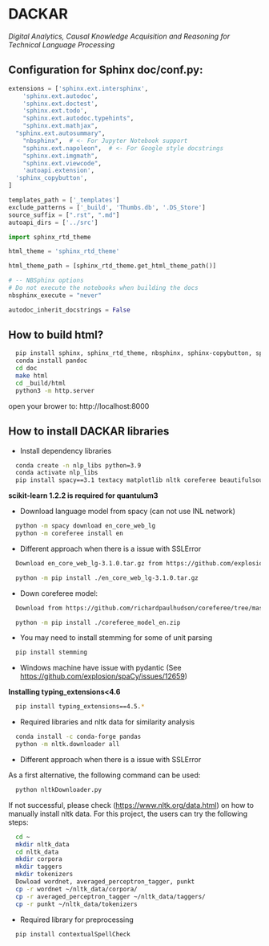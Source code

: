 # DACKAR
*Digital Analytics, Causal Knowledge Acquisition and Reasoning for Technical Language Processing*

## Configuration for Sphinx doc/conf.py:

```Python
extensions = ['sphinx.ext.intersphinx',
	'sphinx.ext.autodoc',
	'sphinx.ext.doctest',
	'sphinx.ext.todo',
	"sphinx.ext.autodoc.typehints",
	"sphinx.ext.mathjax",
  "sphinx.ext.autosummary",
	"nbsphinx",  # <- For Jupyter Notebook support
	"sphinx.ext.napoleon",  # <- For Google style docstrings
	"sphinx.ext.imgmath",
	"sphinx.ext.viewcode",
	'autoapi.extension',
  'sphinx_copybutton',
]

templates_path = ['_templates']
exclude_patterns = ['_build', 'Thumbs.db', '.DS_Store']
source_suffix = [".rst", ".md"]
autoapi_dirs = ['../src']

import sphinx_rtd_theme

html_theme = 'sphinx_rtd_theme'

html_theme_path = [sphinx_rtd_theme.get_html_theme_path()]

# -- NBSphinx options
# Do not execute the notebooks when building the docs
nbsphinx_execute = "never"

autodoc_inherit_docstrings = False
```

## How to build html?

```bash
  pip install sphinx, sphinx_rtd_theme, nbsphinx, sphinx-copybutton, sphinx-autoapi
  conda install pandoc
  cd doc
  make html
  cd _build/html
  python3 -m http.server
```

open your brower to: http://localhost:8000


## How to install DACKAR libraries

- Install dependency libraries

```bash
  conda create -n nlp_libs python=3.9
  conda activate nlp_libs
  pip install spacy==3.1 textacy matplotlib nltk coreferee beautifulsoup4 networkx pysbd tomli numerizer autocorrect pywsd openpyxl quantulum3[classifier] numpy scikit-learn==1.2.2
```

**scikit-learn 1.2.2 is required for quantulum3**

- Download language model from spacy (can not use INL network)

```bash
  python -m spacy download en_core_web_lg
  python -m coreferee install en
```

- Different approach when there is a issue with SSLError

```bash
  Download en_core_web_lg-3.1.0.tar.gz from https://github.com/explosion/spacy-models/releases/tag/en_core_web_lg-3.1.0

  python -m pip install ./en_core_web_lg-3.1.0.tar.gz
```

- Down coreferee model:

```bash
  Download from https://github.com/richardpaulhudson/coreferee/tree/master/models/coreferee_model_en.zip

  python -m pip install ./coreferee_model_en.zip
```

- You may need to install stemming for some of unit parsing

```bash
  pip install stemming
```

- Windows machine have issue with pydantic (See https://github.com/explosion/spaCy/issues/12659)

**Installing typing_extensions<4.6**

```bash
  pip install typing_extensions==4.5.*
```

- Required libraries and nltk data for similarity analysis

```bash
  conda install -c conda-forge pandas
  python -m nltk.downloader all
```

- Different approach when there is a issue with SSLError

As a first alternative, the following command can be used:
```bash
  python nltkDownloader.py
```

If not successful, please check (https://www.nltk.org/data.html) on how to manually install nltk data.
For this project, the users can try the following steps:

```bash
  cd ~
  mkdir nltk_data
  cd nltk_data
  mkdir corpora
  mkdir taggers
  mkdir tokenizers
  Dowload wordnet, averaged_perceptron_tagger, punkt
  cp -r wordnet ~/nltk_data/corpora/
  cp -r averaged_perceptron_tagger ~/nltk_data/taggers/
  cp -r punkt ~/nltk_data/tokenizers
```

- Required library for preprocessing

```bash
  pip install contextualSpellCheck
```
